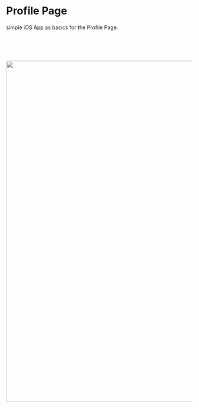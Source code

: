  

# Profile Page

<p align="center">


simple iOS App as basics for the Profile Page.
 

  <br><br>  <br><br>
  <img src="http://katikids.com/profilePage.png" height="920" width="600">
 
  </p>
